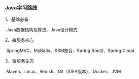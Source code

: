 ### Java学习路线

1、基础必备

​	Java数据结构及算法、Java设计模式

2、微服务核心

​	SpringMVC、MyBatis、SSM整合、Spring Boot2、Spring Cloud

3、微服务生态

​	Maven、Linux、Redis6、Git（IDEA版本）、Docker、JVM
